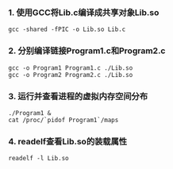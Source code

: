 ### 1. 使用GCC将Lib.c编译成共享对象Lib.so

```shell
gcc -shared -fPIC -o Lib.so Lib.c
```

### 2. 分别编译链接Program1.c和Program2.c

```shell
gcc -o Program1 Program1.c ./Lib.so
gcc -o Program2 Program2.c ./Lib.so
```

### 3. 运行并查看进程的虚拟内存空间分布

```shell
./Program1 &
cat /proc/`pidof Program1`/maps
```

### 4. readelf查看Lib.so的装载属性

```shell
readelf -l Lib.so
```
